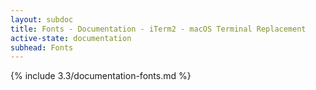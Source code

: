 ```yaml
---
layout: subdoc
title: Fonts - Documentation - iTerm2 - macOS Terminal Replacement
active-state: documentation
subhead: Fonts
---
```

{% include 3.3/documentation-fonts.md %}
